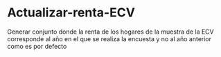 # Actualizar-renta-ECV
Generar conjunto donde la renta de los hogares de la muestra de la ECV corresponde al año en el que se realiza la encuesta y no al año anterior como es por defecto
